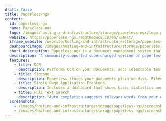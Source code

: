 ```yaml
---
draft: false
title: Paperless-ngx
content:
  id: paperless-ngx
  name: Paperless-ngx
  logo: /images/hosting-and-infrastructure/storage/paperless-ngx/logo.png
  website: https://paperless-ngx.readthedocs.io/en/latest/
  iframe_website: /website/hosting-and-infrastructure/storage/paperless-ngx
  dashboardImage: /images/hosting-and-infrastructure/storage/paperless-ngx/screenshot-1.png
  short_description: Paperless-ngx is a document management system that transforms your physical documents into a searchable online archive so you can keep, well, less paper.
  description: "A community-supported supercharged version of paperless: scan, index and archive all your physical documents. Paperless-ngx is a document management system that transforms your physical documents into a searchable online archive so you can keep, well, less paper."
  features:
    - title: OCR
      description: Performs OCR on your documents, adds selectable text to image only documents and adds tags, correspondents and document types to your documents.
    - title: Storage
      description: Paperless stores your documents plain on disk. Filenames and folders are managed by paperless and their format can be configured freely.
    - title: Single Page Application Frontend
      description: Includes a dashboard that shows basic statistics and has document upload. Filtering by tags, correspondents, types, and more. Customizable views can be saved and displayed on the dashboard.
    - title: Full Text Search
      description: "Auto completion suggests relevant words from your documents. Results are sorted by relevance to your search query. Highlighting shows you which parts of the document matched the query. Searching for similar documents ('More like this')"
  screenshots:
    - /images/hosting-and-infrastructure/storage/paperless-ngx/screenshot-1.png
    - /images/hosting-and-infrastructure/storage/paperless-ngx/screenshot-2.png
---
```

